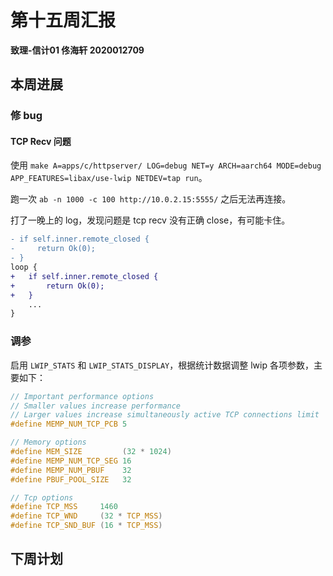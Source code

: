 # 第十五周汇报

**致理-信计01  佟海轩 2020012709**

## 本周进展

### 修 bug

#### TCP Recv 问题

使用 `make A=apps/c/httpserver/ LOG=debug NET=y ARCH=aarch64 MODE=debug APP_FEATURES=libax/use-lwip NETDEV=tap run`。

跑一次 `ab -n 1000 -c 100 http://10.0.2.15:5555/` 之后无法再连接。

打了一晚上的 log，发现问题是 tcp recv 没有正确 close，有可能卡住。

``` diff
- if self.inner.remote_closed {
-     return Ok(0);
- }
loop {
+   if self.inner.remote_closed {
+       return Ok(0);
+   }
    ...
}
```

### 调参

启用 `LWIP_STATS` 和 `LWIP_STATS_DISPLAY`，根据统计数据调整 lwip 各项参数，主要如下：

``` c
// Important performance options
// Smaller values increase performance
// Larger values increase simultaneously active TCP connections limit
#define MEMP_NUM_TCP_PCB 5

// Memory options
#define MEM_SIZE         (32 * 1024)
#define MEMP_NUM_TCP_SEG 16
#define MEMP_NUM_PBUF    32
#define PBUF_POOL_SIZE   32

// Tcp options
#define TCP_MSS     1460
#define TCP_WND     (32 * TCP_MSS)
#define TCP_SND_BUF (16 * TCP_MSS)
```

## 下周计划
